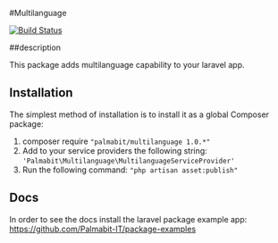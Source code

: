 #Multilanguage

[![Build Status](https://travis-ci.org/Palmabit-IT/multilanguage.png)](https://travis-ci.org/Palmabit-IT/multilanguage)

##description

This package adds multilanguage capability to your laravel app.

## Installation

The simplest method of installation is to install it as a global Composer package:

1. composer require `"palmabit/multilanguage 1.0.*"`
2. Add to your service providers the following string: `'Palmabit\Multilanguage\MultilanguageServiceProvider'`
3. Run the following command: `"php artisan asset:publish"`


## Docs

In order to see the docs install the laravel package example app: https://github.com/Palmabit-IT/package-examples